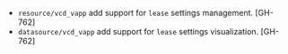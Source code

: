 * `resource/vcd_vapp` add support for `lease` settings management. [GH-762]
* `datasource/vcd_vapp` add support for `lease` settings visualization. [GH-762]
